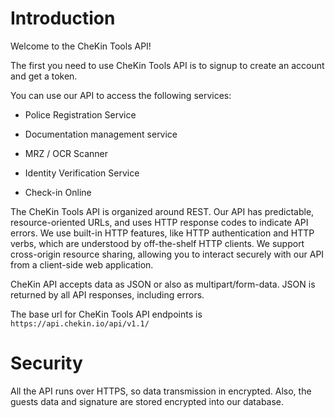 # Introduction

Welcome to the CheKin Tools API! 

The first you need to use CheKin Tools API is to signup to create an account and get a token.

You can use our API to access the following services:

- Police Registration Service

- Documentation management service

- MRZ / OCR Scanner

- Identity Verification Service

- Check-in Online


The CheKin Tools API is organized around REST. Our API has predictable, resource-oriented URLs, and uses HTTP response codes to indicate API errors. We use built-in HTTP features, like HTTP authentication and HTTP verbs, which are understood by off-the-shelf HTTP clients. 
We support cross-origin resource sharing, allowing you to interact securely with our API from a client-side web application. 

CheKin API accepts data as JSON or also as multipart/form-data. JSON is returned by all API responses, including errors.

The base url for CheKin Tools API endpoints is `https://api.chekin.io/api/v1.1/`

# Security
All the API runs over HTTPS, so data transmission in encrypted. Also, the guests data and signature are stored encrypted into our database.


